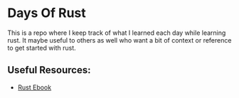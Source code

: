 # Days Of Rust

This is a repo where I keep track of what I learned each day while learning rust.
It maybe useful to others as well who want a bit of context or reference to get 
started with rust.

## Useful Resources:
- [Rust Ebook](https://doc.rust-lang.org/book)